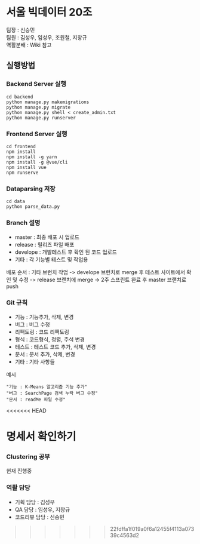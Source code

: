 # 서울 빅데이터 20조

팀장 : 신승민<br>
팀원 : 김성우, 임성우, 조원철, 지창규<br>
역활분배 : Wiki 참고

## 실행방법

### Backend Server 실행

```
cd backend
python manage.py makemigrations
python manage.py migrate
python manage.py shell < create_admin.txt
python manage.py runserver
```

### Frontend Server 실행

```
cd frontend
npm install
npm install -g yarn
npm install -g @vue/cli
npm install vue
npm runserve
```

### Dataparsing 저장

```
cd data
python parse_data.py
```

### Branch 설명

-   master : 최종 배포 시 업로드
-   release : 릴리즈 파일 배포
-   develope : 개발테스트 후 확인 된 코드 업로드
-   기타 : 각 기능별 테스트 및 작업용

배포 순서 : 기타 브런치 작업 -> develope 브런치로 merge 후 테스트 사이트에서 확인 및 수정 -> release 브랜치에 merge -> 2주 스프린트 완료 후 master 브랜치로 push

### Git 규칙

-   기능 : 기능추가, 삭제, 변경
-   버그 : 버그 수정
-   리팩토링 : 코드 리팩토링
-   형식 : 코드형식, 정렬, 주석 변경
-   테스트 : 테스트 코드 추가, 삭제, 변경
-   문서 : 문서 추가, 삭제, 변경
-   기타 : 기타 사항들

예시

```
"기능 : K-Means 알고리즘 기능 추가"
"버그 : SearchPage 검색 누락 버그 수정"
"문서 : readMe 파일 수정"
```

<<<<<<< HEAD


명세서 확인하기
=======
### Clustering 공부

현재 진행중

### 역활 담당

-   기획 담당 : 김성우
-   QA 담당 : 임성우, 지창규
-   코드리뷰 담당 : 신승민
>>>>>>> 22fdffa1f019a0f6a12455f4113a07339c4563d2
